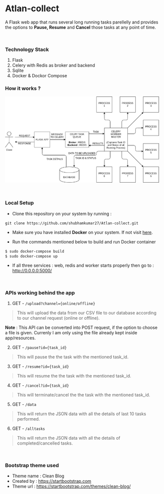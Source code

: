 # Atlan-collect
A Flask web app that runs several long running tasks parellelly and provides the options to **Pause, Resume** and **Cancel** those tasks at any point of time.

<br/>

### Technology Stack
1) Flask
2) Celery with Redis as broker and backend
3) Sqlite
4) Docker & Dockor Compose

### How it works ?
![](./app/static/img/flowchart.png)

<br/>

### Local Setup
- Clone this repository on your system by running :
```
git clone https://github.com/shubhamkumar27/Atlan-collect.git
```

- Make sure you have installed **Docker** on your system. If not visit [here](https://docs.docker.com/get-docker/).

- Run the commands mentioned below to build and run Docker container
```
$ sudo docker-compose build
$ sudo docker-compose up
```

- If all three services : web, redis and worker starts properly then go to : http://0.0.0.0:5000/


<br/>

### APIs working behind the app
1) GET  -  `/upload?channel={online/offline}`

 >This will upload the data from our CSV file to our database according to our channel request (online or offline).

**Note** :  This API can be converted into POST request, if the option to choose a file is given. Currenly I am only using the file already kept inside app/resources.


2) GET  -  `/pause?id={task_id}`

 >This will pause the the task with the mentioned task_id.

3) GET  -  `/resume?id={task_id}`

 >This will resume the the task with the mentioned task_id.

4) GET  -  `/cancel?id={task_id}`

 >This will terminate/cancel the the task with the mentioned task_id.

5) GET  -  `/data`

 >This will return the JSON data with all the details of last 10 tasks performed.

6) GET  -  `/alltasks`

 >This will return the JSON data with all the details of completed/cancelled tasks.


<br/>

### Bootstrap theme used
- Theme name : Clean Blog
- Created by : https://startbootstrap.com
- Theme url  : https://startbootstrap.com/themes/clean-blog/


